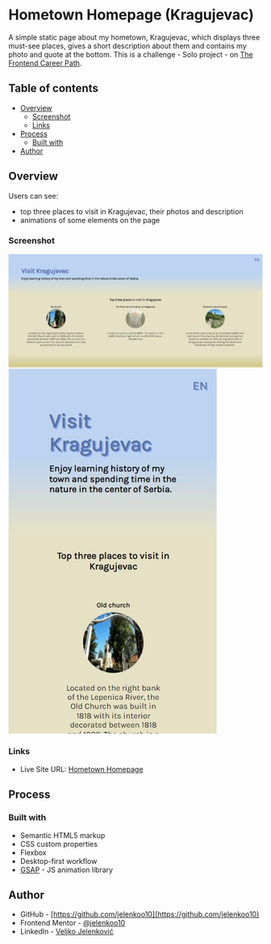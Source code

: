 ﻿# Hometown Homepage (Kragujevac)

A simple static page about my hometown, Kragujevac, which displays three must-see places, gives a short description about them and contains my photo and quote at the bottom. This is a challenge - Solo project - on [The Frontend Career Path](https://scrimba.com/learn/frontend).

## Table of contents

- [Overview](#overview)
  - [Screenshot](#screenshot)
  - [Links](#links)
- [Process](#process)
  - [Built with](#built-with)
- [Author](#author)

## Overview

Users can see:
- top three places to visit in Kragujevac, their photos and description
- animations of some elements on the page

### Screenshot

![](./images/screenshot1.jpg)
![](./images/screenshot2.jpg)

### Links

- Live Site URL: [Hometown Homepage](https://jelenkoo10.github.io/hometown_homepage/)

## Process

### Built with

- Semantic HTML5 markup
- CSS custom properties
- Flexbox
- Desktop-first workflow
- [GSAP](https://greensock.com/gsap/) - JS animation library

## Author

- GitHub - [https://github.com/jelenkoo10](https://github.com/jelenkoo10)
- Frontend Mentor - [@jelenkoo10](https://www.frontendmentor.io/profile/jelenkoo10)
- LinkedIn - [Veljko Jelenković](https://www.linkedin.com/in/veljko-jelenkovi%C4%87-182981250/)
